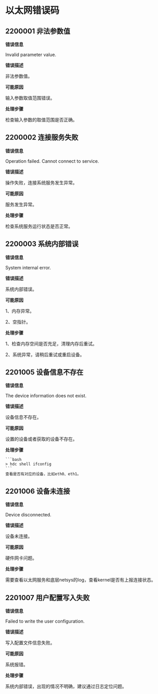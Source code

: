 # 以太网错误码

## 2200001 非法参数值

**错误信息**

Invalid parameter value.

**错误描述**

非法参数值。

**可能原因**

输入参数取值范围错误。

**处理步骤**

检查输入参数的取值范围是否正确。

## 2200002 连接服务失败

**错误信息**

Operation failed. Cannot connect to service.

**错误描述**

操作失败，连接系统服务发生异常。

**可能原因**

服务发生异常。

**处理步骤**

检查系统服务运行状态是否正常。

## 2200003 系统内部错误

**错误信息**

System internal error.

**错误描述**

系统内部错误。

**可能原因**

1、内存异常。

2、空指针。

**处理步骤**

1、检查内存空间是否充足，清理内存后重试。

2、系统异常，请稍后重试或重启设备。

## 2201005 设备信息不存在

**错误信息**

The device information does not exist.

**错误描述**

设备信息不存在。

**可能原因**

设置的设备或者获取的设备不存在。

**处理步骤**

    ```bash
    > hdc shell ifconfig
    ```
    查看是否有对应的设备，比如eth0、eth1。

## 2201006 设备未连接

**错误信息**

Device disconnected.

**错误描述**

设备未连接。

**可能原因**

硬件网卡问题。

**处理步骤**

需要查看以太网服务和底层netsys的log，查看kernel是否有上报连接状态。

## 2201007 用户配置写入失败

**错误信息**

Failed to write the user configuration.

**错误描述**

写入配置文件信息失败。

**可能原因**

系统报错。

**处理步骤**

系统内部错误，出现的情况不明确，建议通过日志定位问题。
